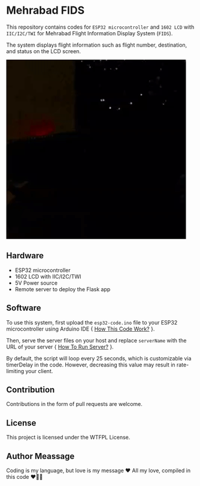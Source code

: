 # Mehrabad FIDS
This repository contains codes for `ESP32 microcontroller` and `1602 LCD` with `IIC/I2C/TWI` for Mehrabad Flight Information Display System (`FIDS`).

The system displays flight information such as flight number, destination, and status on the LCD screen.

![repository use case](./assets/use_case.gif)

## Hardware

- ESP32 microcontroller
- 1602 LCD with IIC/I2C/TWI
- 5V Power source
- Remote server to deploy the Flask app


## Software
To use this system, first upload the `esp32-code.ino` file to your ESP32 microcontroller using Arduino IDE { [How This Code Work?](./docs/ESP32.md) }.

Then, serve the server files on your host and replace `serverName` with the URL of your server { [How To Run Server?](./docs/Server.md)  }.

By default, the script will loop every 25 seconds, which is customizable via timerDelay in the code.
However, decreasing this value may result in rate-limiting your client.

## Contribution
Contributions in the form of pull requests are welcome.


## License
This project is licensed under the WTFPL License.

## Author Meassage
Coding is my language, but love is my message ❤️
All my love, compiled in this code ❤️👩‍💻